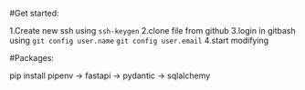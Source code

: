 #Get started:

1.Create new ssh using ```ssh-keygen```
2.clone file from github
3.login in gitbash using ```git config user.name``` ```git config user.email```
4.start modifying

#Packages:

pip install pipenv
-> fastapi
-> pydantic
-> sqlalchemy